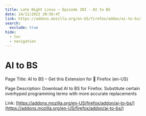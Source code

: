 ```yaml
---
title: Late Night Linux – Episode 203 - AI to BS
date: 14/11/2022 20:56:47
link: https://addons.mozilla.org/en-US/firefox/addon/ai-to-bs/
search:
  exclude: true
hide:
  - toc
  - navigation
---
```


# AI to BS

Page Title: AI to BS – Get this Extension for 🦊 Firefox (en-US)

Page Description: Download AI to BS for Firefox. Substitute certain overhyped programming terms with more accurate replacements 

Link: [https://addons.mozilla.org/en-US/firefox/addon/ai-to-bs/](https://addons.mozilla.org/en-US/firefox/addon/ai-to-bs/)